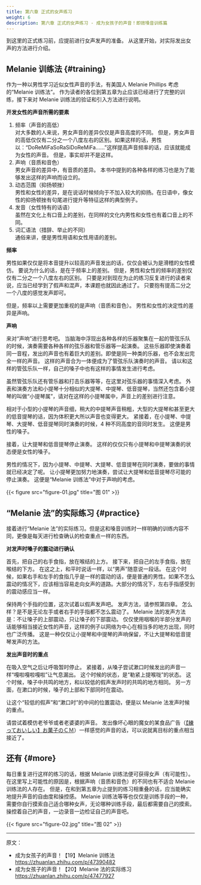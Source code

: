 ```yaml
---
title: 第六章 正式的女声练习
weight: 6
description: 第六章 正式的女声练习 - 成为女孩子的声音！即效嗓音训练篇
---
```


到这里的正式练习前，应提前进行女声发声的准备。
从这里开始，对实际发出女声的方法进行介绍。

## Melanie 训练法 {#training}

作为一种以男性学习近似女性声音的手法，有美国人 Melanie Phillips 考虑的“Melanie 训练法”。
作为读者的各位到第五章为止应该已经进行了完整的训练，接下来对 Melanie 训练法的验证和引入方法进行说明。

**开发女性的声音所需的要素**

1. 频率（声音的高低）\
   对大多数的人来说，男女声音的差异仅仅是声音高度的不同。
   但是，男女声音的高低仅仅有二分之一个八度左右的区别。如果这样的话，男性以：“DoReMiFaSoRaSiDoReMiFa……”这样提高声音频率的话，应该就能成为女性的声音。
   但是，事实却并不是这样。
1. 声响（音质和音色）\
   男女声音的差异中，有音质的差异。
   本书中提到的各种各样的练习也是为了能够发出这样的声响而设立的。
1. 动态范围（抑扬顿挫）\
   男性和女性的差异，是在说话时候倾向于不加入较大的抑扬。在日语中，像女性的抑扬顿挫有句尾进行提升等特征这样的典型例子。
1. 发音（女性特有的话语）\
   虽然在文化上有口音上的差别，在同样的文化内男性和女性也有着口音上的不同。
1. 词汇语法（措辞、举止的不同）\
   通俗来讲，便是男性用语和女性用语的差别。

**频率**

男性如果仅仅是将本音提升以较高的声音发出的话，仅仅会被认为是滑稽的女性模仿。
要说为什么的话，是在于频率上的差别。
但是，男性和女性的频率的差别仅仅有二分之一个八度左右的区别。
只要是对到现在为止的练习反复进行的读者来说，应当已经学到了假声和混声，本课题也就因此通过了。
只要抱有提高二分之一个八度的感觉发声即可。

但是，频率以上需要更加重视的是声响（音质和音色）。
男性和女性的决定性的差异是声响。

**声响**

来对“声响”进行思考吧。
当脑海中浮现出各种各样的乐器聚集在一起的管弦乐队的时候，演奏需要各种各样的弦乐器和管乐器等一起演奏。
这些乐器即使演奏着同一音程，发出的声音也有着巨大的差别。即使是同一种类的乐器，也不会发出完全一样的声音。
这样的声音合为一体便成为了管弦乐队演奏时的声音。
请以和这样的管弦乐队一样，自己的嗓子中也有这样的事情发生进行考虑。

虽然管弦乐队还有管乐器和打击乐器等等，在这里对弦乐器的事情深入考虑。
外表和演奏方法和小提琴十分相似的大提琴、中提琴、低音提琴，当然还包含着小提琴的叫做“小提琴属”，请对在这样的小提琴属中，声音上的差别进行注意。

相对于小型的小提琴的声音细，稍大的中提琴声音稍粗，大型的大提琴和甚至更大的低音提琴的话，因为体积更大所以声音也变得更大。
紧接着，在小提琴、中提琴、大提琴、低音提琴同时演奏的时候，4 种不同高度的音同时发生。
这便是男性的嗓子。

接着，让大提琴和低音提琴停止演奏。
这样的仅仅只有小提琴和中提琴演奏的状态便是女性的嗓子。

男性的情况下，因为小提琴、中提琴、大提琴、低音提琴在同时演奏，要做的事情就已经决定了呢。
让小提琴更加努力地演奏，尝试让大提琴和低音提琴尽可能的停止演奏。
这便是“Melanie 训练法”中对于声响的考虑。

{{< figure src="figure-01.jpg" title="图 01" >}}

## “Melanie 法”的实际练习 {#practice}

接着进行“Melanie 法”的实际练习。但是这和嗓音训练时一样明确的训练内容不同，更像是每天进行检查确认的检查重点一样的东西。

**对发声时嗓子的震动进行确认**

首先，把自己的右手食指，放在喉结的上方。
接下来，把自己的左手食指，放在喉结的下方。
在这之上，和平时说话一样，以“男声”随意说一段话。
在这个时候，如果右手和左手的食指几乎是一样的震动的话，便是普通的男性。如果不怎么震动的情况下，应该相当容易走向女声的道路。大部分的情况下，左右手指感受到的震动感应当一样。

保持两个手指的位置，这次试着以假声发声吧。
发声方法，请参照第四章。
怎么样？是不是无论左手或者右手的手指都不怎么震动了。
Melanie 法的发声方法是：不让嗓子的上部震动，只让嗓子的下部震动。
仅仅使用咽喉的半部分发声的话能够相当接近女性的声音，这样的例子以网络为中心在相当多的地方出现，同时也广泛传播。
这是一种仅仅让小提琴和中提琴的声响保留，不让大提琴和低音提琴发声的方法。

**发出声音时的重点**

在吸入空气之后让呼吸暂时停止。
紧接着，从嗓子尝试漱口时候发出的声音一样“嘎啦嘎啦嘎啦”让气息漏出。
这个时候的状态，是“勒紧上提喉咙”的状态。
这个时候，嗓子中共鸣的地方，和以较低的假声发声时的共鸣的地方相同。
另一方面，在漱口的时候，嗓子的上部和下部同时在震动。

让这个“较低的假声”和“漱口时”的中间的位置震动，便是以 Melanie 法发声时候的重点。

请尝试着模仿老爷爷或者老婆婆的声音。
发出像坏心眼的魔女的某食品广告（[【練っておいしい】お菓子のＣＭ](https://youtu.be/t7egj0jQPfM)）一样感觉的声音的话，可以说就离目标的重点相当接近了。

## 还有 {#more}

每日重复进行这样的练习的话，根据 Melanie 训练法便可获得女声（有可能性）。
在这里写上可能性的原因是，根据声响（音质和音色）的不同也有不适合 Melanie 训练法的人存在。
但是，在和到第五章为止提到的练习相重叠的话，应当能确实地提升声音的自由度和操控感。
Melanie 训练法等等也仅仅是训练手段的一种，需要你自行摸索自己适合哪种女声，无论哪种训练手段，最后都需要自己的摸索。
操控着自己的声音，一边录音一边检证自己的声音吧。

{{< figure src="figure-02.jpg" title="图 02" >}}

---

原文：

- 成为女孩子的声音！【19】Melanie 训练法\
  <https://zhuanlan.zhihu.com/p/47390482>
- 成为女孩子的声音！【20】Melanie 法的实际练习\
  <https://zhuanlan.zhihu.com/p/47477927>
